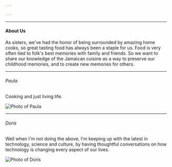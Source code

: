 ```yaml
---

---
```


___

#### About Us

As sisters, we've had the honor of being surrounded by amazing home cooks, so great tasting food has always been a staple for us. Food is very often tied to folk's best memories with family and friends. So we want to share our knowledge of the Jamaican cuisine as a way to preserve our childhood memories, and to create new memories for others. 

----

###### Paula

Cooking and just living life.

![Photo of Paula](../images/pj-us2.jpg)

----

###### Doris

Well when I'm not doing the above, I'm keeping up with the latest in technology, science and culture, by having thoughtful conversations on how technology is changing every aspect of our lives.

![Photo of Doris](../images/dj-us2.jpg)
